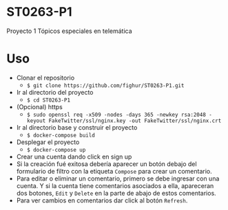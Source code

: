 # ST0263-P1
Proyecto 1 Tópicos especiales en telemática

# Uso
* Clonar el repositorio
    * ```$ git clone https://github.com/fighur/ST0263-P1.git```
* Ir al directorio del proyecto
    * ```$ cd ST0263-P1```
* (Opcional) https
    * ```$ sudo openssl req -x509 -nodes -days 365 -newkey rsa:2048 -keyout FakeTwitter/ssl/nginx.key -out FakeTwitter/ssl/nginx.crt```
* Ir al directorio base y construir el proyecto
    * ```$ docker-compose build```
* Desplegar el proyecto
    * ```$ docker-compose up```
* Crear una cuenta dando click en sign up
* Si la creación fué exitosa debería aparecer un botón debajo del formulario de filtro con la etiqueta ```Compose``` para crear un comentario.
* Para editar o eliminar un comentario, primero se debe ingresar con una cuenta. Y si la cuenta tiene comentarios asociados a ella, apareceran dos botones, ```Edit``` y ```Delete``` en la parte de abajo de estos comentarios.
* Para ver cambios en comentarios dar click al botón ```Refresh```.
